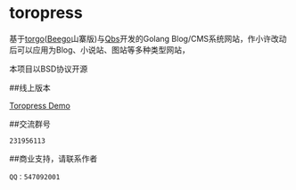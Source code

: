toropress
===
基于[torgo](https://github.com/insionng/torgo)([Beego](https://github.com/astaxie/beego)山寨版)与[Qbs](https://github.com/coocood/qbs)开发的Golang Blog/CMS系统网站，作小许改动后可以应用为Blog、小说站、图站等多种类型网站，

本项目以BSD协议开源


##线上版本

[Toropress Demo](http://insion.co/)

##交流群号

    231956113

##商业支持，请联系作者

    QQ：547092001